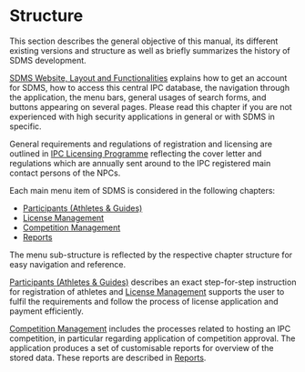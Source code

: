# Structure

This section describes the general objective of this manual, its different existing versions and structure as well as briefly summarizes the history of SDMS development.

[SDMS Website, Layout and Functionalities](layout-and-functionalities/access.md) explains how to get an account for SDMS, how to access this central IPC database, the navigation through the application, the menu bars, general usages of search forms, and buttons appearing on several pages. Please read this chapter if you are not experienced with high security applications in general or with SDMS in specific.

General requirements and regulations of registration and licensing are outlined in [IPC Licensing Programme](ipc-licensing-programme/intention.md) reflecting the cover letter and regulations which are annually sent around to the IPC registered main contact persons of the NPCs.

Each main menu item of SDMS is considered in the following chapters:

- [Participants (Athletes & Guides)](participants/registration-and-update.md)
- [License Management](license-management/introduction.md)
- [Competition Management](competition-management/approval-management.md)
- [Reports](reports/classification-report.md)

The menu sub-structure is reflected by the respective chapter structure for easy navigation and reference.

[Participants (Athletes & Guides)](participants/registration-and-update.md) describes an exact step-for-step instruction for registration of athletes and [License Management](license-management/introduction.md) supports the user to fulfil the requirements and follow the process of license application and payment efficiently.

[Competition Management](competition-management/approval-management.md) includes the processes related to hosting an IPC competition, in particular regarding application of competition approval. The application produces a set of customisable reports for overview of the stored data. These reports are described in [Reports](reports/classification-report.md).
